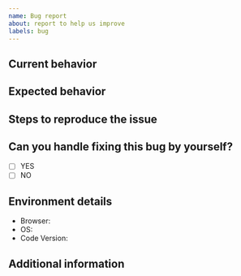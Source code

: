 ```yaml
---
name: Bug report
about: report to help us improve
labels: bug
---
```


## Current behavior
<!--  Describe the current behavior pointing exactly why it's not working as intended. -->


## Expected behavior
<!-- Describe what the desired behavior should be. -->


## Steps to reproduce the issue
<!-- Please provide the steps to reproduce and if possible a *minimal reproducible example* of the problem -->


## Can you handle fixing this bug by yourself?

- [ ] YES
- [ ] NO

## Environment details
<!-- Please provide all the informations required below. -->
- Browser: <!-- Your browser, version -->
- OS: <!-- Your operating system, version -->
- Code Version: <!-- Tag, branch or commit determining which version of code is used -->

## Additional information
<!-- If you think that any additional information would be useful, please provide them here. -->